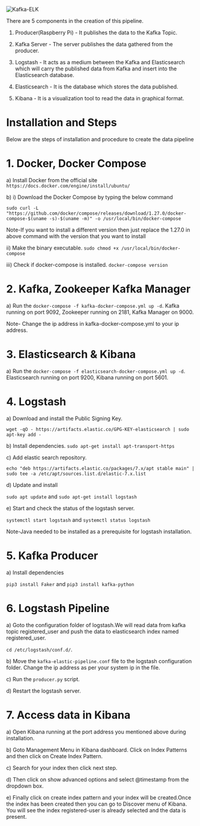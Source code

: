 
![Kafka-ELK](https://user-images.githubusercontent.com/35187384/108124376-674ed100-70a7-11eb-8034-ba94ac965272.jpg)

There are 5 components in the creation of this pipeline.

1. Producer(Raspberry Pi) - It publishes the data to the Kafka Topic.

2. Kafka Server - The server publishes the data gathered from the producer.

3. Logstash - It acts as a medium between the Kafka and Elasticsearch which will carry the published data from Kafka and insert into the Elasticsearch database.

4. Elasticsearch - It is the database which stores the data published.

5. Kibana - It is a visualization tool to read the data in graphical format.

# Installation and Steps

Below are the steps of installation and procedure to create the data pipeline

# 1. Docker, Docker Compose

a) Install Docker from the official site `https://docs.docker.com/engine/install/ubuntu/`

b) i) Download the Docker Compose by typing the below command

`sudo curl -L "https://github.com/docker/compose/releases/download/1.27.0/docker-compose-$(uname -s)-$(uname -m)" -o /usr/local/bin/docker-compose`

 Note-If you want to install a different version then just replace the 1.27.0 in above command with the version that you want to install
 
   ii) Make the binary executable. `sudo chmod +x /usr/local/bin/docker-compose`
   
   iii) Check if docker-compose is installed. `docker-compose version`
   

# 2. Kafka, Zookeeper Kafka Manager

a) Run the `docker-compose -f kafka-docker-compose.yml up -d`. Kafka running on port 9092, Zookeeper running on 2181, Kafka Manager on 9000.

 Note- Change the ip address in kafka-docker-compose.yml to your ip address.
 
# 3. Elasticsearch & Kibana

a) Run the `docker-compose -f elasticsearch-docker-compose.yml up -d`. Elasticsearch running on port 9200, Kibana running on port 5601.

# 4. Logstash

a) Download and install the Public Signing Key. 

`wget -qO - https://artifacts.elastic.co/GPG-KEY-elasticsearch | sudo apt-key add -`

b) Install dependencies. `sudo apt-get install apt-transport-https`

c) Add elastic search repository.

`echo "deb https://artifacts.elastic.co/packages/7.x/apt stable main" | sudo tee -a /etc/apt/sources.list.d/elastic-7.x.list`

d) Update and install

`sudo apt update` and `sudo apt-get install logstash`

e) Start and check the status of the logstash server.

`systemctl start logstash` and `systemctl status logstash`

Note-Java needed to be installed as a prerequisite for logstash installation.

# 5. Kafka Producer

a) Install dependencies

`pip3 install Faker` and `pip3 install kafka-python`

# 6. Logstash Pipeline

a) Goto the configuration folder of logstash.We will read data from kafka topic registered_user and push the data to elasticsearch index named registered_user.

`cd /etc/logstash/conf.d/`. 

b) Move the `kafka-elastic-pipeline.conf` file to the logstash configuration folder. Change the ip address as per your system ip in the file.

c) Run the `producer.py` script.

d) Restart the logstash server.


# 7. Access data in Kibana

a) Open Kibana running at the port address you mentioned above during installation.

b) Goto Management Menu in Kibana dashboard. Click on Index Patterns and then click on Create Index Pattern. 

c) Search for your index then click next step. 

d) Then click on show advanced options and select @timestamp from the dropdown box.

e) Finally click on create index pattern and your index will be created.Once the index has been created then you can go to Discover menu of Kibana. You will see the index registered-user is already selected and the data is present.
 


